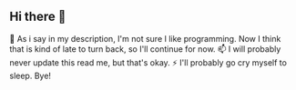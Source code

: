 ## Hi there 👋

<!--
**Grandiosus/Grandiosus** is a ✨ _special_ ✨ repository because its `README.md` (this file) appears on your GitHub profile.

Here are some ideas to get you started:

- 🔭 I’m currently working on ...
- 🌱 I’m currently learning ...
- 👯 I’m looking to collaborate on ...
- 🤔 I’m looking for help with ...
- 💬 Ask me about ...
- 📫 How to reach me: ...
- 😄 Pronouns: ...
- ⚡ Fun fact: ...
-->

🤔 As i say in my description, I'm not sure I like programming. Now I think that is kind of late to turn back, so I'll continue for now.
📫 I will probably never update this read me, but that's okay.
⚡ I'll probably go cry myself to sleep. Bye!
